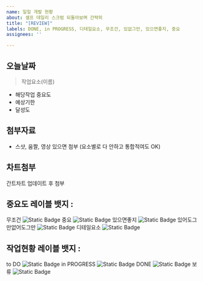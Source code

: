 ```yaml
---
name: 일일 개발 현황
about: 셀프 데일리 스크럼 되돌아보며 간략히
title: "[REVIEW]"
labels: DONE, in PROGRESS, 디테일요소, 무조건, 있없그만, 있으면좋지, 중요
assignees: ''

---
```


## 오늘날짜
> 작업요소(이름)
- 해당작업 중요도
- 예상기한
- 달성도

## 첨부자료
- 스샷, 움짤, 영상 있으면 첨부 (요소별로 다 안하고 통합적여도 OK)

## 차트첨부
간트차트 업데이트 후 첨부



 ## 중요도 레이블 뱃지 :
 무조건
 ![Static Badge](https://img.shields.io/badge/-%EB%AC%B4%EC%A1%B0%EA%B1%B4-brightgreen?style=flat&color=%23E10000)
 중요
  ![Static Badge](https://img.shields.io/badge/-%EC%A4%91%EC%9A%94-brightgreen?style=flat&color=%23E87814)
 있으면좋지
 ![Static Badge](https://img.shields.io/badge/-%EC%9E%88%EC%9C%BC%EB%A9%B4%EC%A2%8B%EC%A7%80-brightgreen?style=flat&color=%233C763D)
 있어도그만없어도그만
 ![Static Badge](https://img.shields.io/badge/-%EC%9E%88%EC%97%86%EA%B7%B8%EB%A7%8C-brightgreen?style=flat&color=%23177BCB)
 디테일요소
![Static Badge](https://img.shields.io/badge/-%EB%94%94%ED%85%8C%EC%9D%BC%EC%9A%94%EC%86%8C-brightgreen?color=%235D24C8)


 
## 작업현황 레이블 뱃지 : 
to DO
![Static Badge](https://img.shields.io/badge/-to%20DO-brightgreen?style=flat&color=%23F9FFAE)
in PROGRESS
![Static Badge](https://img.shields.io/badge/-in%20PROGRESS-brightgreen?style=flat&color=%2386FFE0)
DONE
![Static Badge](https://img.shields.io/badge/-DONE-brightgreen?style=flat&color=%2370FF00)
보류
![Static Badge](https://img.shields.io/badge/-%EB%B3%B4%EB%A5%98-brightgreen?style=flat&color=%23DDDDDD)
